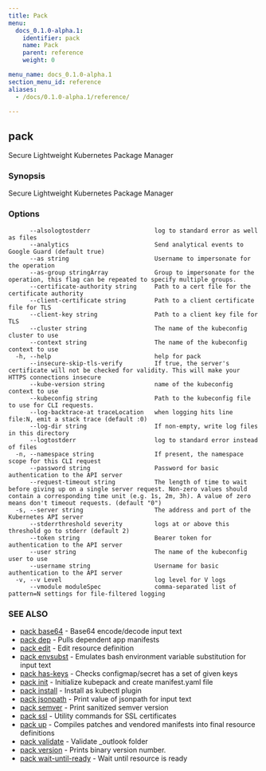 ```yaml
---
title: Pack
menu:
  docs_0.1.0-alpha.1:
    identifier: pack
    name: Pack
    parent: reference
    weight: 0

menu_name: docs_0.1.0-alpha.1
section_menu_id: reference
aliases:
  - /docs/0.1.0-alpha.1/reference/

---
```

## pack

Secure Lightweight Kubernetes Package Manager

### Synopsis

Secure Lightweight Kubernetes Package Manager

### Options

```
      --alsologtostderr                  log to standard error as well as files
      --analytics                        Send analytical events to Google Guard (default true)
      --as string                        Username to impersonate for the operation
      --as-group stringArray             Group to impersonate for the operation, this flag can be repeated to specify multiple groups.
      --certificate-authority string     Path to a cert file for the certificate authority
      --client-certificate string        Path to a client certificate file for TLS
      --client-key string                Path to a client key file for TLS
      --cluster string                   The name of the kubeconfig cluster to use
      --context string                   The name of the kubeconfig context to use
  -h, --help                             help for pack
      --insecure-skip-tls-verify         If true, the server's certificate will not be checked for validity. This will make your HTTPS connections insecure
      --kube-version string              name of the kubeconfig context to use
      --kubeconfig string                Path to the kubeconfig file to use for CLI requests.
      --log-backtrace-at traceLocation   when logging hits line file:N, emit a stack trace (default :0)
      --log-dir string                   If non-empty, write log files in this directory
      --logtostderr                      log to standard error instead of files
  -n, --namespace string                 If present, the namespace scope for this CLI request
      --password string                  Password for basic authentication to the API server
      --request-timeout string           The length of time to wait before giving up on a single server request. Non-zero values should contain a corresponding time unit (e.g. 1s, 2m, 3h). A value of zero means don't timeout requests. (default "0")
  -s, --server string                    The address and port of the Kubernetes API server
      --stderrthreshold severity         logs at or above this threshold go to stderr (default 2)
      --token string                     Bearer token for authentication to the API server
      --user string                      The name of the kubeconfig user to use
      --username string                  Username for basic authentication to the API server
  -v, --v Level                          log level for V logs
      --vmodule moduleSpec               comma-separated list of pattern=N settings for file-filtered logging
```

### SEE ALSO

* [pack base64](/docs/reference/pack_base64.md)	 - Base64 encode/decode input text
* [pack dep](/docs/reference/pack_dep.md)	 - Pulls dependent app manifests
* [pack edit](/docs/reference/pack_edit.md)	 - Edit resource definition
* [pack envsubst](/docs/reference/pack_envsubst.md)	 - Emulates bash environment variable substitution for input text
* [pack has-keys](/docs/reference/pack_has-keys.md)	 - Checks configmap/secret has a set of given keys
* [pack init](/docs/reference/pack_init.md)	 - Initialize kubepack and create manifest.yaml file
* [pack install](/docs/reference/pack_install.md)	 - Install as kubectl plugin
* [pack jsonpath](/docs/reference/pack_jsonpath.md)	 - Print value of jsonpath for input text
* [pack semver](/docs/reference/pack_semver.md)	 - Print sanitized semver version
* [pack ssl](/docs/reference/pack_ssl.md)	 - Utility commands for SSL certificates
* [pack up](/docs/reference/pack_up.md)	 - Compiles patches and vendored manifests into final resource definitions
* [pack validate](/docs/reference/pack_validate.md)	 - Validate _outlook folder
* [pack version](/docs/reference/pack_version.md)	 - Prints binary version number.
* [pack wait-until-ready](/docs/reference/pack_wait-until-ready.md)	 - Wait until resource is ready

